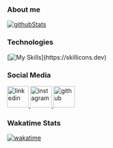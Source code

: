 ### About me
<p>
    <a href="https://github.com/MicheleRabesco/github-readme-stats">
        <img style="text-align:center;" alt="githubStats" src="https://github-readme-stats-nu-self-16.vercel.app/api?username=MicheleRabesco&count_private=true&show_icons=true&theme=gruvbox&hide_border=true" />
    </a>
</p>


### Technologies
[![My Skills](https://skillicons.dev/icons?i=idea,eclipse,vscode,androidstudio,mongodb,raspberrypi,arduino,)](https://skillicons.dev)

<!---
### Languages
[![My Skills](https://skillicons.dev/icons?i=java,c,cpp,mysql,html,)](https://skillicons.dev)
###
--->



### Social Media
<p>
    <a href="https://www.linkedin.com/in/michelerabesco/">
        <img alt="linkedin" height="50" src="https://skillicons.dev/icons?i=linkedin"/>
    </a>
    <a href="https://www.instagram.com/michelerabesco/">
        <img alt="instagram" height="50" src="https://skillicons.dev/icons?i=instagram"/>
    </a>
    <a href="https://github.com/MicheleRabesco">
        <img alt="github" height="50" src="https://skillicons.dev/icons?i=github"/>
    </a>
</p>




<!---
Maybe when I'll use more languages

![Top Langs](https://github-readme-stats-nu-self-16.vercel.app/api/top-langs/?username=MicheleRabesco&layout=compact)
--->


<!--- 

Just for links

[![GitHub](icons/github.png)](https://github.com/MicheleRabesco)
[![LinkedIn](icons/linkedin.png)](https://www.linkedin.com/in/michelerabesco/)
[![Twitter](icons/twitter.png)](https://twitter.com/thatkindofmike)
[![Instagram](icons/instagram.png)](https://www.instagram.com/michelerabesco/)
[![Facebook](icons/facebook.png)](https://www.facebook.com/MicheleRabesco16/)
--->


<!--- 
This works, I have to find a way to fix it

**Social Media:**

<a href="https://www.linkedin.com/in/michelerabesco/">
    <img height="50" src="https://cdn2.iconfinder.com/data/icons/social-icon-3/512/social_style_3_in-306.png"/>
</a>
--->


### Wakatime Stats
<a href="https://github.com/MicheleRabesco/github-readme-stats">
  <img style="text-align:center;" alt="wakatime" src="https://github-readme-stats-nu-self-16.vercel.app/api/wakatime?username=@MicheleRabesco&v=2&langs_count=10&layout=compact&hide_border=true&theme=gruvbox"/>
</a>
